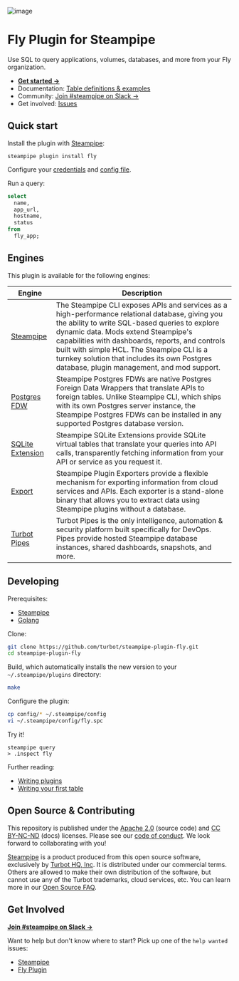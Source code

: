 ![image](https://hub.steampipe.io/images/plugins/turbot/fly-social-graphic.png)

# Fly Plugin for Steampipe

Use SQL to query applications, volumes, databases, and more from your Fly organization.

- **[Get started →](https://hub.steampipe.io/plugins/turbot/fly)**
- Documentation: [Table definitions & examples](https://hub.steampipe.io/plugins/turbot/fly/tables)
- Community: [Join #steampipe on Slack →](https://turbot.com/community/join)
- Get involved: [Issues](https://github.com/turbot/steampipe-plugin-fly/issues)

## Quick start

Install the plugin with [Steampipe](https://steampipe.io):

```shell
steampipe plugin install fly
```

Configure your [credentials](https://hub.steampipe.io/plugins/turbot/fly#credentials) and [config file](https://hub.steampipe.io/plugins/turbot/fly#configuration).

Run a query:

```sql
select
  name,
  app_url,
  hostname,
  status
from
  fly_app;
```

## Engines

This plugin is available for the following engines:

| Engine        | Description
|---------------|------------------------------------------
| [Steampipe](https://steampipe.io/docs) | The Steampipe CLI exposes APIs and services as a high-performance relational database, giving you the ability to write SQL-based queries to explore dynamic data. Mods extend Steampipe's capabilities with dashboards, reports, and controls built with simple HCL. The Steampipe CLI is a turnkey solution that includes its own Postgres database, plugin management, and mod support.
| [Postgres FDW](https://steampipe.io/docs/steampipe_postgres/overview) | Steampipe Postgres FDWs are native Postgres Foreign Data Wrappers that translate APIs to foreign tables. Unlike Steampipe CLI, which ships with its own Postgres server instance, the Steampipe Postgres FDWs can be installed in any supported Postgres database version.
| [SQLite Extension](https://steampipe.io/docs/steampipe_sqlite/overview) | Steampipe SQLite Extensions provide SQLite virtual tables that translate your queries into API calls, transparently fetching information from your API or service as you request it.
| [Export](https://steampipe.io/docs/steampipe_export/overview) | Steampipe Plugin Exporters provide a flexible mechanism for exporting information from cloud services and APIs. Each exporter is a stand-alone binary that allows you to extract data using Steampipe plugins without a database.
| [Turbot Pipes](https://turbot.com/pipes/docs) | Turbot Pipes is the only intelligence, automation & security platform built specifically for DevOps. Pipes provide hosted Steampipe database instances, shared dashboards, snapshots, and more.

## Developing

Prerequisites:

- [Steampipe](https://steampipe.io/downloads)
- [Golang](https://golang.org/doc/install)

Clone:

```sh
git clone https://github.com/turbot/steampipe-plugin-fly.git
cd steampipe-plugin-fly
```

Build, which automatically installs the new version to your `~/.steampipe/plugins` directory:

```sh
make
```

Configure the plugin:

```sh
cp config/* ~/.steampipe/config
vi ~/.steampipe/config/fly.spc
```

Try it!

```shell
steampipe query
> .inspect fly
```

Further reading:

- [Writing plugins](https://steampipe.io/docs/develop/writing-plugins)
- [Writing your first table](https://steampipe.io/docs/develop/writing-your-first-table)

## Open Source & Contributing

This repository is published under the [Apache 2.0](https://www.apache.org/licenses/LICENSE-2.0) (source code) and [CC BY-NC-ND](https://creativecommons.org/licenses/by-nc-nd/2.0/) (docs) licenses. Please see our [code of conduct](https://github.com/turbot/.github/blob/main/CODE_OF_CONDUCT.md). We look forward to collaborating with you!

[Steampipe](https://steampipe.io) is a product produced from this open source software, exclusively by [Turbot HQ, Inc](https://turbot.com). It is distributed under our commercial terms. Others are allowed to make their own distribution of the software, but cannot use any of the Turbot trademarks, cloud services, etc. You can learn more in our [Open Source FAQ](https://turbot.com/open-source).

## Get Involved

**[Join #steampipe on Slack →](https://turbot.com/community/join)**

Want to help but don't know where to start? Pick up one of the `help wanted` issues:

- [Steampipe](https://github.com/turbot/steampipe/labels/help%20wanted)
- [Fly Plugin](https://github.com/turbot/steampipe-plugin-fly/labels/help%20wanted)
